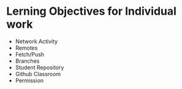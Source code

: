 # Lerning Objectives for Individual work 

* Network Activity 
* Remotes 
* Fetch/Push
* Branches
* Student Repository 
* Github Classroom
* Permission   